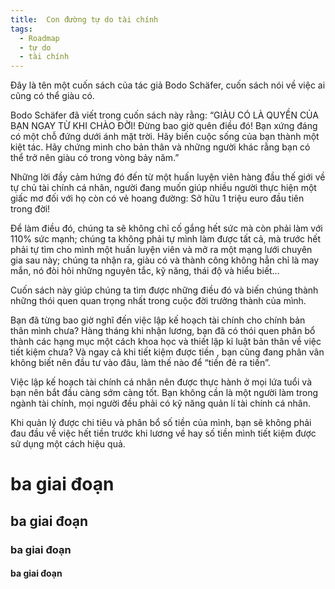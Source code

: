 ```yaml
---
title:  Con đường tự do tài chính
tags:
  - Roadmap
  - tự do
  - tài chính
---
```


Đây là tên một cuốn sách của tác giả Bodo Schäfer, cuốn sách nói về việc ai cũng có thể giàu có.

<!--more-->

Bodo Schäfer đã viết trong cuốn sách này rằng: “GIÀU CÓ LÀ QUYỀN CỦA BẠN NGAY TỪ KHI CHÀO ĐỜI! Đừng bao giờ quên điều đó! Bạn xứng đáng có một chỗ đứng dưới ánh mặt trời. Hãy biến cuộc sống của bạn thành một kiệt tác. Hãy chứng minh cho bản thân và những người khác rằng bạn có thể trở nên giàu có trong vòng bảy năm.”

Những lời đầy cảm hứng đó đến từ một huấn luyện viên hàng đầu thế giới về tự chủ tài chính cá nhân,  người đang muốn giúp nhiều người thực hiện một giấc mơ đối với họ còn có vẻ hoang đường: Sở hữu 1 triệu euro đầu tiên trong đời!

Để làm điều đó, chúng ta sẽ không chỉ cố gắng hết sức mà còn phải làm với 110% sức mạnh; chúng ta không phải tự mình làm được tất cả, mà trước hết phải tự tìm cho mình một huấn luyện viên và mở ra một mạng lưới chuyên gia sau này; chúng ta nhận ra, giàu có và thành công không hẳn chỉ là may mắn, nó đòi hỏi những nguyên tắc, kỹ năng, thái độ và hiểu biết… 

Cuốn sách này giúp chúng ta tìm được những điều đó và biến chúng thành những thói quen quan trọng nhất trong cuộc đời trưởng thành của mình. 

Bạn đã từng bao giờ nghĩ đến việc lập kế hoạch tài chính cho chính bản thân mình chưa? Hàng tháng khi nhận lương, bạn đã có thói quen phân bổ thành các hạng mục một cách khoa học và thiết lập kỉ luật bản thân về việc tiết kiệm chưa? Và ngay cả khi tiết kiệm được tiền , bạn cũng đang phân vân không biết nên đầu tư vào đâu, làm thế nào để “tiền đẻ ra tiền”. 

Việc lập kế hoạch tài chính cá nhân nên được thực hành ở mọi lứa tuổi và bạn nên bắt đầu càng sớm càng tốt. Bạn không cần là một người làm trong ngành tài chính, mọi người đều phải có kỹ năng quản lí tài chính cá nhân.

Khi quản lý được chi tiêu và phân bổ số tiền của mình, bạn sẽ không phải đau đầu về việc hết tiền trước khi lương về hay số tiền mình tiết kiệm được sử dụng một cách hiệu quả.

# ba giai đoạn
## ba giai đoạn
### ba giai đoạn
#### ba giai đoạn

<!--more-->
